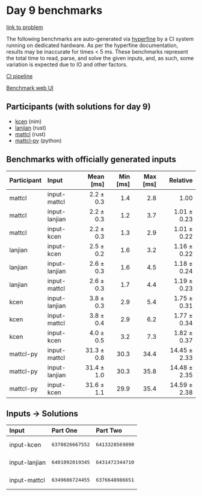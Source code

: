 # Day 9 benchmarks

[link to problem](https://adventofcode.com/2024/day/9)

The following benchmarks are auto-generated via
[hyperfine](https://github.com/sharkdp/hyperfine) by a CI system running on
dedicated hardware. As per the hyperfine documentation, results may be
inaccurate for times < 5 ms. These benchmarks represent the total time to read,
parse, and solve the given inputs, and, as such, some variation is expected due
to IO and other factors.

[CI pipeline](http://ci.papercode.net:8080/teams/main/pipelines/aoc2024)

[Benchmark web UI](https://aoc.ancalagon.black)


## Participants (with solutions for day 9)

- [kcen](https://github.com/kcen/aoc2024) (nim)
- [lanjian](https://github.com/lanjian/aoc-2024) (rust)
- [mattcl](https://github.com/mattcl/aoc2024) (rust)
- [mattcl-py](https://github.com/mattcl/aoc2024-py) (python)


## Benchmarks with officially generated inputs

| Participant | Input | Mean [ms] | Min [ms] | Max [ms] | Relative |
|:---|:---|---:|---:|---:|---:|
| mattcl | input-mattcl | 2.2 ± 0.3 | 1.4 | 2.8 | 1.00 |
| mattcl | input-lanjian | 2.2 ± 0.3 | 1.2 | 3.7 | 1.01 ± 0.23 |
| mattcl | input-kcen | 2.2 ± 0.3 | 1.3 | 2.9 | 1.01 ± 0.22 |
| lanjian | input-kcen | 2.5 ± 0.2 | 1.6 | 3.2 | 1.16 ± 0.22 |
| lanjian | input-lanjian | 2.6 ± 0.3 | 1.6 | 4.5 | 1.18 ± 0.24 |
| lanjian | input-mattcl | 2.6 ± 0.3 | 1.7 | 4.4 | 1.19 ± 0.23 |
| kcen | input-lanjian | 3.8 ± 0.3 | 2.9 | 5.4 | 1.75 ± 0.31 |
| kcen | input-mattcl | 3.8 ± 0.4 | 2.9 | 6.2 | 1.77 ± 0.34 |
| kcen | input-kcen | 4.0 ± 0.5 | 3.2 | 7.3 | 1.82 ± 0.37 |
| mattcl-py | input-mattcl | 31.3 ± 0.8 | 30.3 | 34.4 | 14.45 ± 2.33 |
| mattcl-py | input-lanjian | 31.4 ± 1.0 | 30.3 | 35.8 | 14.48 ± 2.35 |
| mattcl-py | input-kcen | 31.6 ± 1.1 | 29.9 | 35.4 | 14.59 ± 2.38 |


## Inputs -> Solutions

| Input | Part One | Part Two |
|:---|:---|:---|
|input-kcen|<pre>6378826667552</pre>|<pre>6413328569890</pre>|
|input-lanjian|<pre>6401092019345</pre>|<pre>6431472344710</pre>|
|input-mattcl|<pre>6349606724455</pre>|<pre>6376648986651</pre>|